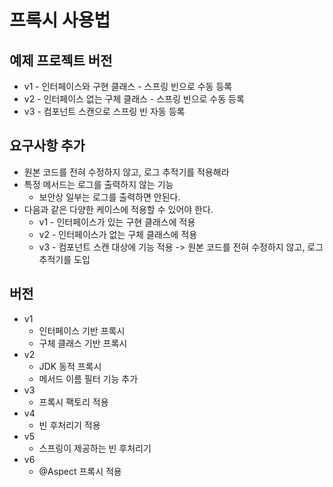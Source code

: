 # 프록시 사용법
## 예제 프로젝트 버전
+ v1 - 인터페이스와 구현 클래스 - 스프링 빈으로 수동 등록
+ v2 - 인터페이스 없는 구체 클래스 - 스프링 빈으로 수동 등록
+ v3 - 컴포넌트 스캔으로 스프링 빈 자동 등록

## 요구사항 추가
+ 원본 코드를 전혀 수정하지 않고, 로그 추적기를 적용해라
+ 특정 메서드는 로그를 출력하지 않는 기능
  + 보안상 일부는 로그를 출력하면 안된다.
+ 다음과 같은 다양한 케이스에 적용할 수 있어야 한다.
  + v1 - 인터페이스가 있는 구현 클래스에 적용
  + v2 - 인터페이스가 없는 구체 클래스에 적용
  + v3 - 컴포넌트 스캔 대상에 기능 적용
-> 원본 코드를 전혀 수정하지 않고, 로그 추적기를 도입

## 버전
+ v1 
  + 인터페이스 기반 프록시
  + 구체 클래스 기반 프록시
+ v2 
  + JDK 동적 프록시 
  + 메서드 이름 필터 기능 추가
+ v3 
  + 프록시 팩토리 적용
+ v4
  + 빈 후처리기 적용
+ v5
  + 스프링이 제공하는 빈 후처리기
+ v6
  + @Aspect 프록시 적용
